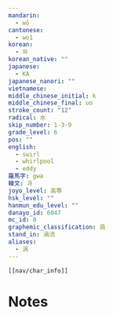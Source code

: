 ```yaml
---
mandarin:
  - wō
cantonese:
  - wo1
korean:
  - 와
korean_native: ""
japanese:
  - KA
japanese_nanori: ""
vietnamese:
middle_chinese_initial: k
middle_chinese_final: uɑ
stroke_count: "12"
radical: 水
skip_number: 1-3-9
grade_level: 6
pos: ""
english:
  - swirl
  - whirlpool
  - eddy
羅馬字: gwa
韓文: 과
joyo_level: 高等
hsk_level: ""
hanmun_edu_level: ""
danayo_id: 6047
mc_id: 0
graphemic_classification: 咼
stand_in: 渦流
aliases:
  - 涡
---
```

```meta-bind-embed
[[nav/char_info]]
```

# Notes
